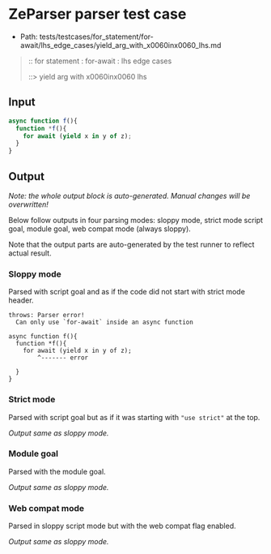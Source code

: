# ZeParser parser test case

- Path: tests/testcases/for_statement/for-await/lhs_edge_cases/yield_arg_with_x0060inx0060_lhs.md

> :: for statement : for-await : lhs edge cases
>
> ::> yield arg with x0060inx0060 lhs

## Input

`````js
async function f(){
  function *f(){
    for await (yield x in y of z);
  }
}
`````

## Output

_Note: the whole output block is auto-generated. Manual changes will be overwritten!_

Below follow outputs in four parsing modes: sloppy mode, strict mode script goal, module goal, web compat mode (always sloppy).

Note that the output parts are auto-generated by the test runner to reflect actual result.

### Sloppy mode

Parsed with script goal and as if the code did not start with strict mode header.

`````
throws: Parser error!
  Can only use `for-await` inside an async function

async function f(){
  function *f(){
    for await (yield x in y of z);
        ^------- error

  }
}
`````

### Strict mode

Parsed with script goal but as if it was starting with `"use strict"` at the top.

_Output same as sloppy mode._

### Module goal

Parsed with the module goal.

_Output same as sloppy mode._

### Web compat mode

Parsed in sloppy script mode but with the web compat flag enabled.

_Output same as sloppy mode._
